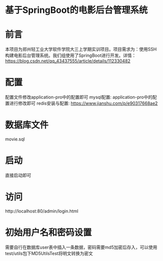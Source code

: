 # 基于SpringBoot的电影后台管理系统

# 前言

本项目为郑州轻工业大学软件学院大三上学期实训项目。项目需求为：使用SSH构建电影后台管理系统。我们组使用了SpringBoot进行开发。详情：https://blog.csdn.net/qq_43437555/article/details/112330482

# 配置
配置文件修改application-pro中的配置即可 
 mysql配置: 
      application-pro中的配置进行修改即可
 redis安装与配置:
      https://www.jianshu.com/p/e90317668ae2

# 数据库文件
 movie.sql
# 启动
直接启动即可
# 访问
http://localhost:80/admin/login.html

# 初始用户名和密码设置

需要自行在数据库user表中插入一条数据，密码需要md5加密后存入，可以使用test/utils包下MD5UtilsTest将明文转换为密文
